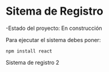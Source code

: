 <h1>Sitema de Registro</h1>

-Estado del proyecto: En construcción

Para ejecutar el sistema debes poner:

```npm install react```

Sistema de registro 2

